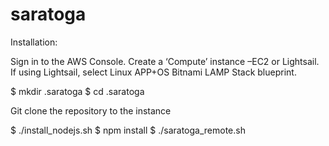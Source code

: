 # saratoga

Installation:

Sign in to the AWS Console. Create a ‘Compute’ instance –EC2 or Lightsail. If using Lightsail, select Linux APP+OS Bitnami LAMP Stack blueprint.

$ mkdir .saratoga
$ cd .saratoga

Git clone the repository to the instance

$ ./install_nodejs.sh
$ npm install
$ ./saratoga_remote.sh
